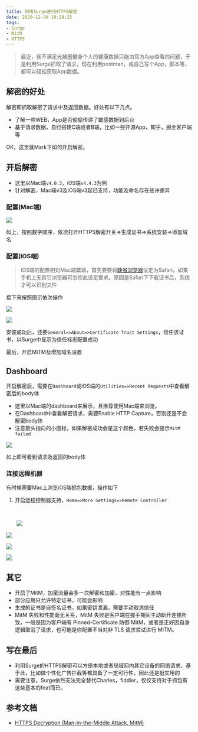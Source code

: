 ```yaml
---
title: 利用Surge进行HTTPS解密
date: 2020-12-30 19:29:25
tags:
- Surge
- MitM
- HTTPS
---
```


> 最近，我不满足光猪圈健身个人的健康数据只能由官方App查看的问题，于是利用Surge抓取了请求，现在利用postman，或自己写个App，脚本等，都可以轻松获取App数据。

## 解密的好处

解密即抓取解密了请求中及返回数据。好处有以下几点。

- 了解一些WEB，App是否偷偷传递了敏感数据到后台
- 基于请求数据，自行搭建C端或者B端，比如一些开源App，知乎，掘金客户端等 


OK，这里就Mark下如何开启解密。

## 开启解密

- 这里以Mac端`v4.0.3`，iOS端`v4.4.3`为例
- 针对解密，Mac端v3及iOS端v3起已支持，功能及命名存在些许差异

### 配置(Mac端)

![](https://static.1991421.cn/2020/2020-12-30-195232.jpeg)



如上，按照数字顺序，依次打开HTTPS解密开关=>生成证书=>系统安装=>添加域名

### 配置(iOS端)

>  iOS端的配置相对Mac端繁琐，首先要要将[缺省浏览器](https://github.com/alanhg/others-note/issues/174)设定为Safari，如果手机上无其它浏览器可忽视此设定要求。原因是Safari下下载证书后，系统才可以识别文件

接下来按照图示依次操作

![](https://static.1991421.cn/2020/2020-12-30-195755.jpeg)



![](https://static.1991421.cn/2020/2020-12-30-200426.jpeg)



安装成功后，还要`General=>About=>Certificate Trust Settings`，信任该证书，以Surge中显示为信任标志配置成功

最后，开启MiTM及增加域名设置

## Dashboard

开启解密后，需要在`Dashboard`或iOS端的`Utilities=>Recent Requests`中查看解密后的body体

- 这里以Mac端的dashboard来展示，且推荐使用Mac端来浏览。
- 在Dashboard中查看解密请求，需要Enable HTTP Capture，否则还是不会解密body体
- 注意箭头指向的小图标，如果解密成功会是这个颜色，若失败会提示`MitM failed`



![](https://static.1991421.cn/2020/2020-12-30-203331.jpeg)



如上即可看到请求及返回的body体

### 连接远程机器

有时候需要Mac上浏览iOS端抓包数据，操作如下



1. 开启远程控制器支持，`Home=>More Settings=>Remote Controller`

   ​					

   ​				![](https://static.1991421.cn/2020/2020-12-30-234459.jpeg)



![](https://static.1991421.cn/2020/2020-12-30-203515.jpeg)

![](https://static.1991421.cn/2020/2020-12-30-202556.jpeg)



![](https://static.1991421.cn/2020/2020-12-30-202724.jpeg)





##  其它

- 开启了MitM，加密流量会多一次解密和加密，对性能有一点影响
- 部分应用只允许特定证书，可能会影响
- 生成的证书是自签名证书，如果密钥泄漏，需要手动取消信任
- MitM 失败和性能毫无关系，MitM 失败是客户端在握手期间主动断开连接所致，一般是因为客户端有 Pinned-Certificate 防御 MitM，或者是正好因自身逻辑取消了请求，也可能是你配置不当对非 TLS 请求尝试进行 MITM。


## 写在最后

- 利用Surge的HTTPS解密可以方便本地或者局域网内其它设备的网络请求，基于此，比如做个性化广告拦截等都具备了一定可行性，因此还是挺实用的
- 需要注意，Surge依然无法完全替代Charles，fiddler，仅仅支持对于抓包有这些基本的feat而已。



## 参考文档



- [HTTPS Decryption (Man-in-the-Middle Attack, MitM)](https://manual.nssurge.com/http-processing/mitm.html)



